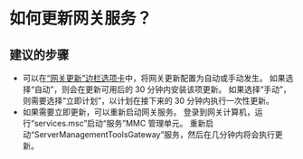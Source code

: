 <properties
    pageTitle="如何更新网关服务？"
    description="如何更新 Server 管理工具网关服务？"
    service="microsoft.servermanagement"
    resource="gateways"
    authors="jol"
    displayOrder="4"
    selfHelpType="resource"
    supportTopicIds=""
    resourceTags=""
    productPesIds=""
    cloudEnvironments="public"
/>


# 如何更新网关服务？

## **建议的步骤**

* 可以在[“网关更新”边栏选项卡](data-blade:Microsoft_Azure_RSMT.GatewayUpdateBlade)中，将网关更新配置为自动或手动发生。 如果选择“自动”，则会在更新可用后的 30 分钟内安装该项更新。 如果选择“手动”，则需要选择“立即计划”，以计划在接下来的 30 分钟内执行一次性更新。
* 如果需要立即更新，可以重新启动网关服务。 登录到网关计算机，运行“services.msc”启动“服务”MMC 管理单元。 重新启动“ServerManagementToolsGateway”服务，然后在几分钟内将会执行更新。




<!--HONumber=Aug16_HO1-->


